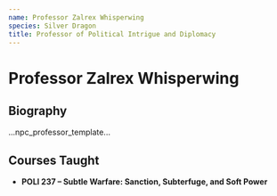 ```yaml
---
name: Professor Zalrex Whisperwing
species: Silver Dragon
title: Professor of Political Intrigue and Diplomacy
---
```


# Professor Zalrex Whisperwing

## Biography
...npc_professor_template...

## Courses Taught
- **POLI 237 – Subtle Warfare: Sanction, Subterfuge, and Soft Power**
